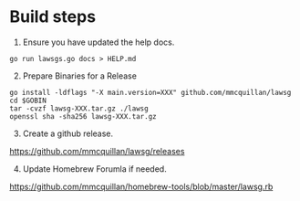 # Build steps

1. Ensure you have updated the help docs.

```
go run lawsgs.go docs > HELP.md
```


2. Prepare Binaries for a Release
```
go install -ldflags "-X main.version=XXX" github.com/mmcquillan/lawsg
cd $GOBIN
tar -cvzf lawsg-XXX.tar.gz ./lawsg
openssl sha -sha256 lawsg-XXX.tar.gz
```


3. Create a github release.

https://github.com/mmcquillan/lawsg/releases


4. Update Homebrew Forumla if needed.

https://github.com/mmcquillan/homebrew-tools/blob/master/lawsg.rb
